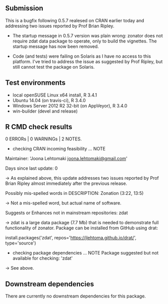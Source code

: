 ## Submission

This is a bugfix following 0.5.7 realesed on
CRAN earlier today and addressing two issues 
reported by Prof Brian Ripley.

* The startup message in 0.5.7 version was
plain wrong: zonator does not require zdat data 
package to operate, only to build the vignettes. The
startup message has now been removed.

* Code (and tests) were failing on Solaris as I have
no access to this platform. I've tried to address the
issue as suggested by Prof Ripley, but still cannot 
test the package on Solaris.

## Test environments

* local openSUSE Linux x64 install, R 3.4.1
* Ubuntu 14.04 (on travis-ci), R 3.4.0
* Windows Server 2012 R2 32-bit (on AppVeyor), R 3.4.0
* win-builder (devel and release)

## R CMD check results

0 ERRORs | 0 WARNINGs | 2 NOTES.

* checking CRAN incoming feasibility ... NOTE

Maintainer: 'Joona Lehtomaki <joona.lehtomaki@gmail.com>'

Days since last update: 0

-> As explained above, this update addresses two issues reported
by Prof Brian Ripley almost immediately after the previous 
release.

Possibly mis-spelled words in DESCRIPTION:
  Zonation (3:22, 13:5)

-> Not a mis-spelled word, but actual name of software.

Suggests or Enhances not in mainstream repositories:
  zdat

-> zdat is a large data package (7.7 Mb) that is needed
to demonstrate full functionality of zonator. Package
can be installed from GitHub using drat:

install.packages('zdat', repos='https://jlehtoma.github.io/drat/', type='source')

* checking package dependencies ... NOTE
Package suggested but not available for checking: 'zdat'

-> See above.

## Downstream dependencies

There are currently no downstream dependencies for this package.
